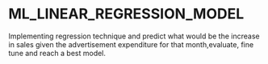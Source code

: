 # ML_LINEAR_REGRESSION_MODEL
Implementing regression technique and predict what would be the increase in sales given the advertisement expenditure for that month,evaluate, fine tune and reach a best model.
